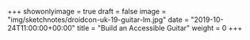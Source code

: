 +++
showonlyimage = true
draft = false
image = "img/sketchnotes/droidcon-uk-19-guitar-lm.jpg"
date = "2019-10-24T11:00:00+00:00"
title = "Build an Accessible Guitar"
weight = 0
+++
